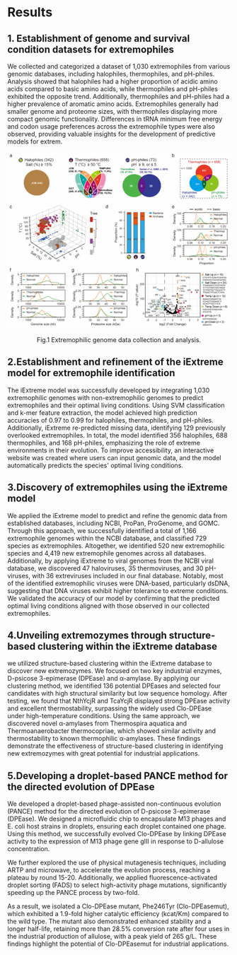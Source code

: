 # Results
## 1. Establishment of genome and survival condition datasets for extremophiles
We collected and categorized a dataset of 1,030 extremophiles from various genomic databases, including halophiles, thermophiles, and pH-philes. Analysis showed that halophiles had a higher proportion of acidic amino acids compared to basic amino acids, while thermophiles and pH-philes exhibited the opposite trend. Additionally, thermophiles and pH-philes had a higher prevalence of aromatic amino acids. Extremophiles generally had smaller genome and proteome sizes, with thermophiles displaying more compact genomic functionality. Differences in tRNA minimum free energy and codon usage preferences across the extremophile types were also observed, providing valuable insights for the development of predictive models for extrem.

![Fig.1 Extremophilic genome data collection and analysis.](../img/fig1.png)

<center>Fig.1 Extremophilic genome data collection and analysis.</center>

                                                              
## 2.Establishment and refinement of the iExtreme model for extremophile identification
The iExtreme model was successfully developed by integrating 1,030 extremophilic genomes with non-extremophilic genomes to predict extremophiles and their optimal living conditions. Using SVM classification and k-mer feature extraction, the model achieved high prediction accuracies of 0.97 to 0.99 for halophiles, thermophiles, and pH-philes. Additionally, iExtreme re-predicted missing data, identifying 129 previously overlooked extremophiles. In total, the model identified 356 halophiles, 688 thermophiles, and 168 pH-philes, emphasizing the role of extreme environments in their evolution. To improve accessibility, an interactive website was created where users can input genomic data, and the model automatically predicts the species' optimal living conditions.

## 3.Discovery of extremophiles using the iExtreme model
We applied the iExtreme model to predict and refine the genomic data from established databases, including NCBI, ProPan, ProGenome, and GOMC. Through this approach, we successfully identified a total of 1,166 extremophile genomes within the NCBI database, and classified 729 species as extremophiles. Altogether, we identified 520 new extremophilic species and 4,419 new extremophile genomes across all databases. Additionally, by applying iExtreme to viral genomes from the NCBI viral database, we discovered 47 haloviruses, 35 thermoviruses, and 30 pH-viruses, with 36 extreviruses included in our final database. Notably, most of the identified extremophilic viruses were DNA-based, particularly dsDNA, suggesting that DNA viruses exhibit higher tolerance to extreme conditions. We validated the accuracy of our model by confirming that the predicted optimal living conditions aligned with those observed in our collected extremophiles.


## 4.Unveiling extremozymes through structure-based clustering within the iExtreme database
we utilized structure-based clustering within the iExtreme database to discover new extremozymes. We focused on two key industrial enzymes, D-psicose 3-epimerase (DPEase) and α-amylase. By applying our clustering method, we identified 136 potential DPEases and selected four candidates with high structural similarity but low sequence homology. After testing, we found that NthYcjR and TcaYcjR displayed strong DPEase activity and excellent thermostability, surpassing the widely used Clo-DPEase under high-temperature conditions. Using the same approach, we discovered novel α-amylases from Thermospira aquatica and Thermoanaerobacter thermocopriae, which showed similar activity and thermostability to known thermophilic α-amylases. These findings demonstrate the effectiveness of structure-based clustering in identifying new extremozymes with great potential for industrial applications.

## 5.Developing a droplet-based PANCE method for the directed evolution of DPEase
We developed a droplet-based phage-assisted non-continuous evolution (PANCE) method for the directed evolution of D-psicose 3-epimerase (DPEase). We designed a microfluidic chip to encapsulate M13 phages and E. coli host strains in droplets, ensuring each droplet contained one phage. Using this method, we successfully evolved Clo-DPEase by linking DPEase activity to the expression of M13 phage gene gIII in response to D-allulose concentration.

We further explored the use of physical mutagenesis techniques, including ARTP and microwave, to accelerate the evolution process, reaching a plateau by round 15-20. Additionally, we applied fluorescence-activated droplet sorting (FADS) to select high-activity phage mutations, significantly speeding up the PANCE process by two-fold.

As a result, we isolated a Clo-DPEase mutant, Phe246Tyr (Clo-DPEasemut), which exhibited a 1.9-fold higher catalytic efficiency (kcat/Km) compared to the wild type. The mutant also demonstrated enhanced stability and a longer half-life, retaining more than 28.5% conversion rate after four uses in the industrial production of allulose, with a peak yield of 265 g/L. These findings highlight the potential of Clo-DPEasemut for industrial applications.

